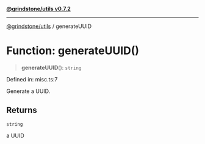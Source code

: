 [**@grindstone/utils v0.7.2**](../README.md)

***

[@grindstone/utils](../globals.md) / generateUUID

# Function: generateUUID()

> **generateUUID**(): `string`

Defined in: misc.ts:7

Generate a UUID.

## Returns

`string`

a UUID
